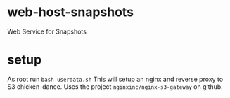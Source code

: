 # web-host-snapshots
Web Service for Snapshots
# setup
As root run
`bash userdata.sh`
This will setup an nginx and reverse proxy to S3 chicken-dance.
Uses the project `nginxinc/nginx-s3-gateway` on github.
